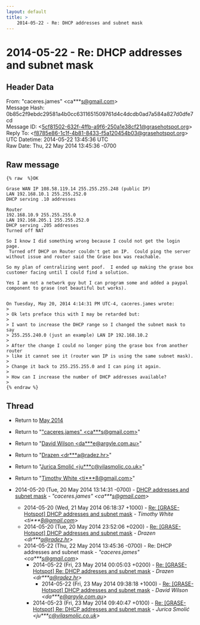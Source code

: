 ```yaml
---
layout: default
title: >
    2014-05-22 - Re: DHCP addresses and subnet mask
---
```


# 2014-05-22 - Re: DHCP addresses and subnet mask

## Header Data

From: "caceres.james" \<ca***s@gmail.com\><br>
Message Hash: 0b85c2f9ebdc29581a4b0cc6311651509761d4c4dcdb0ad7a584a827d0dfe7cd<br>
Message ID: \<5cf81502-632f-4ffb-a9f6-250a1e38cf21@grasehotspot.org\><br>
Reply To: \<f8785e86-1c1f-4b81-8433-f5a120454b03@grasehotspot.org\><br>
UTC Datetime: 2014-05-22 13:45:36 UTC<br>
Raw Date: Thu, 22 May 2014 13:45:36 -0700<br>

## Raw message

```
{% raw  %}OK

Grase WAN IP 108.58.119.14 255.255.255.248 (public IP)
LAN 192.168.10.1 255.255.252.0
DHCP serving .10 addresses

Router
192.168.10.9 255.255.255.0
LAN 192.168.205.1 255.255.252.0
DHCP serving .205 addresses
Turned off NAT

So I know I did something wrong because I could not get the login page. 
 Turned off DHCP on Router couldn't get an IP.  Could ping the server 
without issue and router said the Grase box was reachable.

So my plan of centralizing went poof.  I ended up making the grase box 
customer facing until I could find a solution.

Yes I am not a network guy but I can program some and added a paypal 
component to grase (not beautiful but works).


On Tuesday, May 20, 2014 4:14:31 PM UTC-4, caceres.james wrote:
>
> Ok lets preface this with I may be retarded but:
>
> I want to increase the DHCP range so I changed the subnet mask to say 
> 255.255.240.0 (just an example) LAN IP 192.168.10.2
>
> After the change I could no longer ping the grase box from another router 
> like it cannot see it (router wan IP is using the same subnet mask).
>
> Change it back to 255.255.255.0 and I can ping it again.
>
> How can I increase the number of DHCP addresses available? 
>
{% endraw %}
```

## Thread

+ Return to [May 2014](/archive/2014/05)

+ Return to "["caceres.james" <ca***s<span>@</span>gmail.com>](/authors/ca___s_at_gmail_com)"
+ Return to "[David Wilson <da***e<span>@</span>argyle.com.au>](/authors/da___e_at_argyle_com_au)"
+ Return to "[Drazen <dr***a<span>@</span>radez.hr>](/authors/dr___a_at_radez_hr)"
+ Return to "[Jurica Smolić <ju***c<span>@</span>vilasmolic.co.uk>](/authors/ju___c_at_vilasmolic_co_uk)"
+ Return to "[Timothy White <ti***8<span>@</span>gmail.com>](/authors/ti___8_at_gmail_com)"

+ 2014-05-20 (Tue, 20 May 2014 13:14:31 -0700) - [DHCP addresses and subnet mask](/archive/2014/05/a1495279e09422965327f44aaf9c2c075275e8e54d7935bab1aba490296a3e1d) - _"caceres.james" \<ca***s@gmail.com\>_
  + 2014-05-20 (Wed, 21 May 2014 06:18:37 +1000) - [Re: [GRASE-Hotspot] DHCP addresses and subnet mask](/archive/2014/05/7e855907692665e5e42bb3e0c04d9e2609b117970275eba30f34790cd5f23605) - _Timothy White \<ti***8@gmail.com\>_
  + 2014-05-20 (Tue, 20 May 2014 23:52:06 +0200) - [Re: [GRASE-Hotspot] DHCP addresses and subnet mask](/archive/2014/05/c49281e95532f35c6f1b405db032e8e42c3b41f50900b3b3737226df705b8587) - _Drazen \<dr***a@radez.hr\>_
  + 2014-05-22 (Thu, 22 May 2014 13:45:36 -0700) - Re: DHCP addresses and subnet mask - _"caceres.james" \<ca***s@gmail.com\>_
    + 2014-05-22 (Fri, 23 May 2014 00:05:03 +0200) - [Re: [GRASE-Hotspot] Re: DHCP addresses and subnet mask](/archive/2014/05/312befbf13aef9f92799aec76560688c5aadd08c4bbccfb738360fdda9c8945d) - _Drazen \<dr***a@radez.hr\>_
      + 2014-05-22 (Fri, 23 May 2014 09:38:18 +1000) - [Re: [GRASE-Hotspot] DHCP addresses and subnet mask](/archive/2014/05/25de5d48f99aed8fa14285bf108976ba3f66ccdc741a3a31994159d3e34b3013) - _David Wilson \<da***e@argyle.com.au\>_
    + 2014-05-23 (Fri, 23 May 2014 09:40:47 +0100) - [Re: [GRASE-Hotspot] Re: DHCP addresses and subnet mask](/archive/2014/05/8591e95e1eefdb1192a18eb566deee7be8fd218cad37e6b0e91c60901c767b52) - _Jurica Smolić \<ju***c@vilasmolic.co.uk\>_

